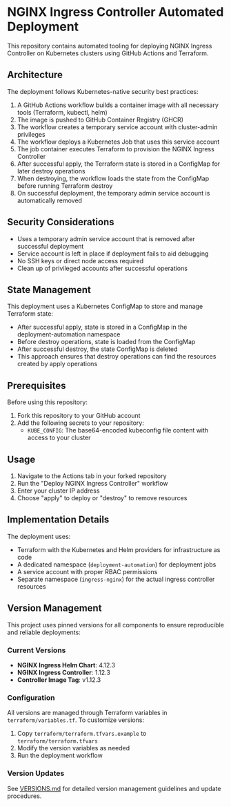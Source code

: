 # NGINX Ingress Controller Automated Deployment

This repository contains automated tooling for deploying NGINX Ingress Controller on Kubernetes clusters using GitHub Actions and Terraform.

## Architecture

The deployment follows Kubernetes-native security best practices:

1. A GitHub Actions workflow builds a container image with all necessary tools (Terraform, kubectl, helm)
2. The image is pushed to GitHub Container Registry (GHCR)
3. The workflow creates a temporary service account with cluster-admin privileges
4. The workflow deploys a Kubernetes Job that uses this service account
5. The job container executes Terraform to provision the NGINX Ingress Controller
6. After successful apply, the Terraform state is stored in a ConfigMap for later destroy operations
7. When destroying, the workflow loads the state from the ConfigMap before running Terraform destroy
8. On successful deployment, the temporary admin service account is automatically removed

## Security Considerations

- Uses a temporary admin service account that is removed after successful deployment
- Service account is left in place if deployment fails to aid debugging
- No SSH keys or direct node access required
- Clean up of privileged accounts after successful operations

## State Management

This deployment uses a Kubernetes ConfigMap to store and manage Terraform state:

- After successful apply, state is stored in a ConfigMap in the deployment-automation namespace
- Before destroy operations, state is loaded from the ConfigMap
- After successful destroy, the state ConfigMap is deleted
- This approach ensures that destroy operations can find the resources created by apply operations

## Prerequisites

Before using this repository:

1. Fork this repository to your GitHub account
2. Add the following secrets to your repository:
   - `KUBE_CONFIG`: The base64-encoded kubeconfig file content with access to your cluster

## Usage

1. Navigate to the Actions tab in your forked repository
2. Run the "Deploy NGINX Ingress Controller" workflow
3. Enter your cluster IP address
4. Choose "apply" to deploy or "destroy" to remove resources

## Implementation Details

The deployment uses:
- Terraform with the Kubernetes and Helm providers for infrastructure as code
- A dedicated namespace (`deployment-automation`) for deployment jobs
- A service account with proper RBAC permissions
- Separate namespace (`ingress-nginx`) for the actual ingress controller resources

## Version Management

This project uses pinned versions for all components to ensure reproducible and reliable deployments:

### Current Versions
- **NGINX Ingress Helm Chart**: 4.12.3
- **NGINX Ingress Controller**: 1.12.3
- **Controller Image Tag**: v1.12.3

### Configuration
All versions are managed through Terraform variables in `terraform/variables.tf`. To customize versions:

1. Copy `terraform/terraform.tfvars.example` to `terraform/terraform.tfvars`
2. Modify the version variables as needed
3. Run the deployment workflow

### Version Updates
See [VERSIONS.md](VERSIONS.md) for detailed version management guidelines and update procedures.

